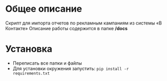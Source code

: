 # Общее описание
Скрипт для импорта отчетов по рекламным кампаниям из системы «В Контакте»
Описание работы содержится в папке **/docs**
# Установка
* Переписать все папки и файлы
* Для установки окружения запустить: `pip install -r requirements.txt`
